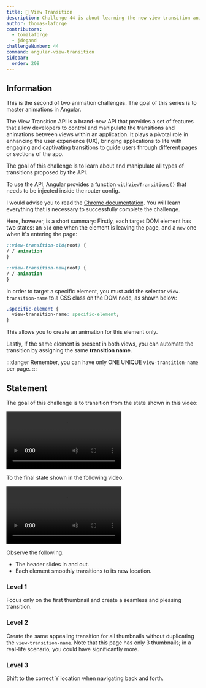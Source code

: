 ```yaml
---
title: 🔴 View Transition
description: Challenge 44 is about learning the new view transition animation API
author: thomas-laforge
contributors:
  - tomalaforge
  - jdegand
challengeNumber: 44
command: angular-view-transition
sidebar:
  order: 208
---
```


## Information

This is the second of two animation challenges. The goal of this series is to master animations in Angular.

The View Transition API is a brand-new API that provides a set of features that allow developers to control and manipulate the transitions and animations between views within an application.
It plays a pivotal role in enhancing the user experience (UX), bringing applications to life with engaging and captivating transitions to guide users through different pages or sections of the app.

The goal of this challenge is to learn about and manipulate all types of transitions proposed by the API.

To use the API, Angular provides a function `withViewTransitions()` that needs to be injected inside the router config.

I would advise you to read the [Chrome documentation](https://developer.chrome.com/docs/web-platform/view-transitions). You will learn everything that is necessary to successfully complete the challenge.

Here, however, is a short summary:
Firstly, each target DOM element has two states: an `old` one when the element is leaving the page, and a `new` one when it's entering the page:

```css
::view-transition-old(root) {
/ / animation
}

::view-transition-new(root) {
/ / animation
}
```

In order to target a specific element, you must add the selector `view-transition-name` to a CSS class on the DOM node, as shown below:

```css
.specific-element {
  view-transition-name: specific-element;
}
```

This allows you to create an animation for this element only.

Lastly, if the same element is present in both views, you can automate the transition by assigning the same **transition name**.

:::danger
Remember, you can have only ONE UNIQUE `view-transition-name` per page.
:::

## Statement

The goal of this challenge is to transition from the state shown in this video:

<video controls src="https://github.com/tomalaforge/angular-challenges/assets/30832608/1e247bc4-3826-4e1c-afb0-aebdfec2ee85">
</video>

To the final state shown in the following video:

<video controls src="https://github.com/tomalaforge/angular-challenges/assets/30832608/27850781-a948-4ed6-a7e4-096473b755aa">
</video>

Observe the following:

- The header slides in and out.
- Each element smoothly transitions to its new location.

### Level 1

Focus only on the first thumbnail and create a seamless and pleasing transition.

### Level 2

Create the same appealing transition for all thumbnails without duplicating the `view-transition-name`. Note that this page has only 3 thumbnails; in a real-life scenario, you could have significantly more.

### Level 3

Shift to the correct Y location when navigating back and forth.
